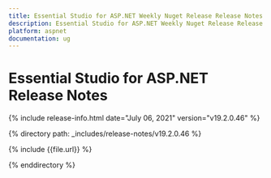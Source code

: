 ```yaml
---
title: Essential Studio for ASP.NET Weekly Nuget Release Release Notes  
description: Essential Studio for ASP.NET Weekly Nuget Release Release Notes  
platform: aspnet
documentation: ug
---
```


# Essential Studio for ASP.NET  Release Notes  

{% include release-info.html date="July 06, 2021"  version="v19.2.0.46" %} 


{% directory path: _includes/release-notes/v19.2.0.46
 %}

{% include {{file.url}} %}

{% enddirectory %}